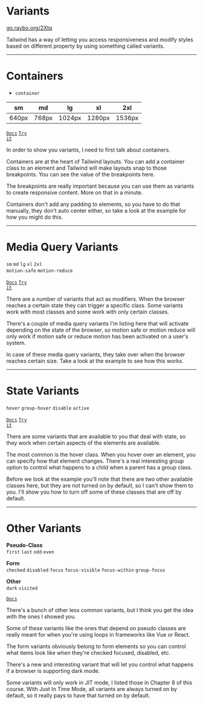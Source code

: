 <!-- .slide: data-state="layout-title" class="bg-dark"-->

# Variants

<div class="slide-link"><a href="https://go.raybo.org/2Xtq"><i class="fab fa-slideshare"></i> go.raybo.org/2Xtq</a></div>

> >

Tailwind has a way of letting you access responsiveness and modify styles based on different property by using something called variants.

---

# Containers

- `container`

| sm    | md    | lg     | xl     | 2xl    |
| ----- | ----- | ------ | ------ | ------ |
| 640px | 768px | 1024px | 1280px | 1536px |

<a href="https://tailwindcss.com/docs/container" target="_blank"><code class="code-exciting">Docs</code></a> <a href="https://codepen.io/planetoftheweb/pen/XWjdoVR?editors=1000" target="_blank"><code class="code-royal">Try it</code></a>

> >

In order to show you variants, I need to first talk about containers.

Containers are at the heart of Tailwind layouts. You can add a container class to an element and Tailwind will make layouts snap to those breakpoints. You can see the value of the breakpoints here.

The breakpoints are really important because you can use them as variants to create responsive content. More on that in a minute.

Containers don't add any padding to elements, so you have to do that manually, they don't auto center either, so take a look at the example for how you might do this.

---

# Media Query Variants

`sm` `md` `lg` `xl` `2xl`<br>
`motion-safe` `motion-reduce`

<a href="https://tailwindcss.com/docs/responsive-design" target="_blank"><code class="code-exciting">Docs</code></a> <a href="https://codepen.io/planetoftheweb/pen/yLaOrRV?editors=1000" target="_blank"><code class="code-royal">Try it</code></a>

> >

There are a number of variants that act as modifiers. When the browser reaches a certain state they can trigger a specific class. Some variants work with most classes and some work with only certain classes.

There's a couple of media query variants I'm listing here that will activate depending on the state of the browser, so motion safe or motion reduce will only work if motion safe or reduce motion has been activated on a user's system.

In case of these media query variants, they take over when the browser reaches certain size. Take a look at the example to see how this works.

---

# State Variants

`hover` `group-hover` `disable` `active`

<a href="https://tailwindcss.com/docs/hover-focus-and-other-states" target="_blank"><code class="code-exciting">Docs</code></a> <a href="https://codepen.io/planetoftheweb/pen/zYKqQzJ?editors=1000" target="_blank"><code class="code-royal">Try it</code></a>

> >

There are some variants that are available to you that deal with state, so they work when certain aspects of the elements are available.

The most common is the hover class. When you hover over an element, you can specify how that element changes. There's a real interesting group option to control what happens to a child when a parent has a group class.

Before we look at the example you'll note that there are two other available classes here, but they are not turned on by default, so I can't show them to you. I'll show you how to turn off some of these classes that are off by default.

---

# Other Variants

**Pseudo-Class**<br>
`first` `last` `odd` `even`

**Form**<br>
`checked` `disabled` `focus` `focus-visible` `focus-within` `group-focus`

**Other**<br>
`dark` `visited`

<a href="https://tailwindcss.com/docs/hover-focus-and-other-states" target="_blank"><code class="code-exciting">Docs</code></a>

> >

There's a bunch of other less common variants, but I think you get the idea with the ones I showed you.

Some of these variants like the ones that depend on pseudo classes are really meant for when you're using loops in frameworks like Vue or React.

The form variants obviously belong to form elements so you can control what items look like when they're checked focused, disabled, etc.

There's a new and interesting variant that will let you control what happens if a browser is supporting dark mode.

Some variants will only work in JIT mode, I listed those in Chapter 8 of this course. With Just In Time Mode, all variants are always turned on by default, so it really pays to have that turned on by default.
